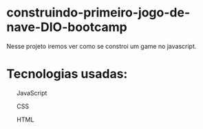 # construindo-primeiro-jogo-de-nave-DIO-bootcamp

Nesse projeto iremos ver como se constroi um game no javascript.

# Tecnologias usadas:

<ul>JavaScript</ul>
<ul>CSS</ul>
<ul>HTML</ul>

